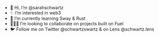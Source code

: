 - 👋 Hi, I’m @sarahschwartz
- ✨ I’m interested in web3
- 🌴 I’m currently learning Sway & Rust
- 🧜🏻‍♀️ I’m looking to collaborate on projects built on Fuel
- 🐦 Follow me on Twitter @schwartzswartz & on Lens @schwartz.lens
